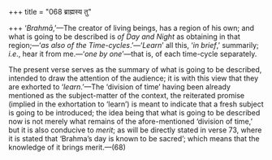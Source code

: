 +++
title = "068 ब्राह्मस्य तु"

+++
‘*Brahmā*,’—The creator of living beings, has a region of his own; and
what is going to be described is *of* *Day* *and Night* as obtaining in
that region;—‘*as also of the Time-cycles*.’—‘*Learn*’ all this, ‘*in*
*brief*,’ summarily; *i.e*., hear it from me.—‘*one by one*’—that is, of
each time-cycle separately.

The present verse serves as the summary of what is going to be
described, intended to draw the attention of the audience; it is with
this view that they are exhorted to ‘*learn*.’—The ‘division of time’
having been already mentioned as the subject-matter of the context, the
reiterated promise (implied in the exhortation to ‘learn’) is meant to
indicate that a fresh subject is going to be introduced; the idea being
that what is going to be described now is not merely what remains of the
afore-mentioned ‘division of time,’ but it is also conducive to *merit*;
as will be directly stated in verse 73, where it is stated that
‘Brahma’s day is known to be sacred’; which means that the knowledge of
it brings merit.—(68)
